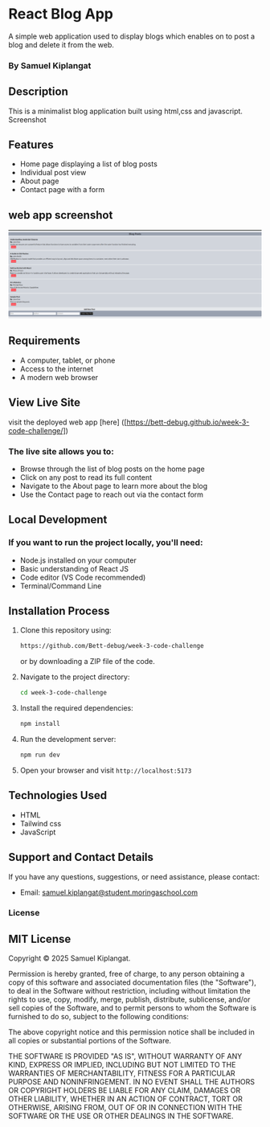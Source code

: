 # React Blog App

A simple web application used to display blogs which enables on to post a blog and delete it from the web.

### By Samuel Kiplangat

## Description

This is a minimalist blog application built using html,css and javascript. 
Screenshot


## Features

- Home page displaying a list of blog posts
- Individual post view
- About page
- Contact page with a form


## web app screenshot
![alt text](image.png)


 ## Requirements

- A computer, tablet, or phone
- Access to the internet
- A modern web browser

 ## View Live Site

visit the deployed web app [here] ([https://bett-debug.github.io/week-3-code-challenge/])

### The live site allows you to:

- Browse through the list of blog posts on the home page
- Click on any post to read its full content
- Navigate to the About page to learn more about the blog
- Use the Contact page to reach out via the contact form

 ## Local Development

### If you want to run the project locally, you'll need:

- Node.js installed on your computer
- Basic understanding of React JS
- Code editor (VS Code recommended)
- Terminal/Command Line

## Installation Process

1. Clone this repository using:

   ```bash
   https://github.com/Bett-debug/week-3-code-challenge
   ```

   or by downloading a ZIP file of the code.

2. Navigate to the project directory:

   ```bash
   cd week-3-code-challenge
   ```

3. Install the required dependencies:

   ```bash
   npm install
   ```

4. Run the development server:

   ```bash
   npm run dev
   ```

5. Open your browser and visit `http://localhost:5173`

## Technologies Used

- HTML
- Tailwind css
- JavaScript 


## Support and Contact Details

If you have any questions, suggestions, or need assistance, please contact:

- Email: <samuel.kiplangat@student.moringaschool.com>

### License

## MIT License

Copyright &copy; 2025 Samuel Kiplangat.

Permission is hereby granted, free of charge, to any person obtaining a copy of this software and associated documentation files (the "Software"), to deal in the Software without restriction, including without limitation the rights to use, copy, modify, merge, publish, distribute, sublicense, and/or sell copies of the Software, and to permit persons to whom the Software is furnished to do so, subject to the following conditions:

The above copyright notice and this permission notice shall be included in all copies or substantial portions of the Software.

THE SOFTWARE IS PROVIDED "AS IS", WITHOUT WARRANTY OF ANY KIND, EXPRESS OR IMPLIED, INCLUDING BUT NOT LIMITED TO THE WARRANTIES OF MERCHANTABILITY, FITNESS FOR A PARTICULAR PURPOSE AND NONINFRINGEMENT. IN NO EVENT SHALL THE AUTHORS OR COPYRIGHT HOLDERS BE LIABLE FOR ANY CLAIM, DAMAGES OR OTHER LIABILITY, WHETHER IN AN ACTION OF CONTRACT, TORT OR OTHERWISE, ARISING FROM, OUT OF OR IN CONNECTION WITH THE SOFTWARE OR THE USE OR OTHER DEALINGS IN THE SOFTWARE.
